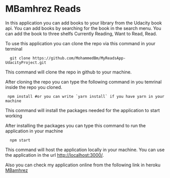 # MBamhrez Reads

In this application you can add books to your library from the Udacity book api. You can add books by searching for the book in the search menu. You can add the book to three shelfs Currently Reading, Want to Read, Read.

To use this application you can clone the repo via this command in your terminal

```shell
  git clone https://github.com/MohammedBm/MyReadsApp-UdacityProject.git
```

This command will clone the repo in github to your machine.

After cloning the repo you can type the following command in you temrinal inside the repo you cloned.

```shell
 npm install #or you can write `yarn install` if you have yarn in your machine
```

This command will install the packages needed for the application to start working

After installing the packages you can type this command to run the application in your machine

```shell
  npm start
```

This command will host the application locally in your machine. You can use the application in the url <http://localhost:3000/>.

Also you can check my application online from the following link in heroku <a href='https://peaceful-atoll-68902.herokuapp.com/'>MBamhrez</a>
